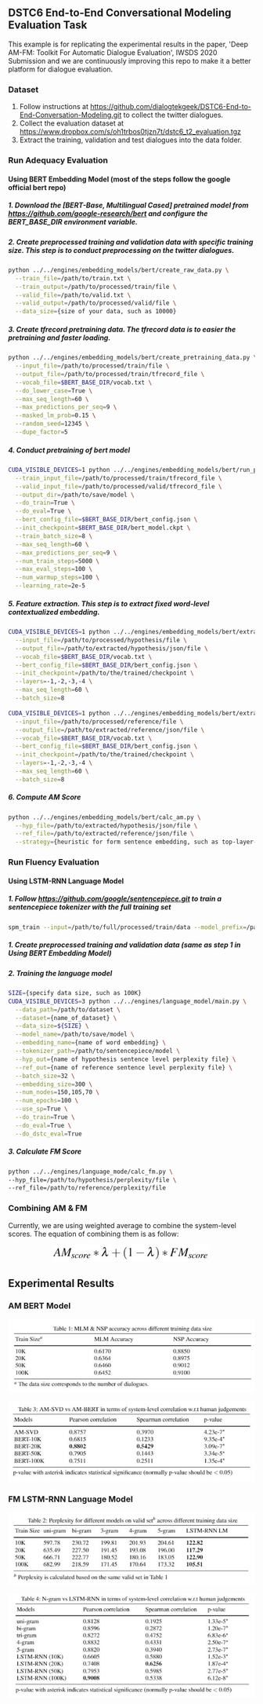 ## DSTC6 End-to-End Conversational Modeling Evaluation Task

This example is for replicating the experimental results in the paper, 'Deep AM-FM: Toolkit For Automatic Dialogue Evaluation', IWSDS 2020 Submission and we are continuously improving this repo to make it a better platform for dialogue evaluation.

### Dataset

1. Follow instructions at https://github.com/dialogtekgeek/DSTC6-End-to-End-Conversation-Modeling.git to collect the twitter dialogues.
2. Collect the evaluation dataset at https://www.dropbox.com/s/oh1trbos0tjzn7t/dstc6_t2_evaluation.tgz
2. Extract the training, validation and test dialogues into the data folder.

### Run Adequacy Evaluation

#### Using BERT Embedding Model (most of the steps follow the google official bert repo)

##### 1. Download the [BERT-Base, Multilingual Cased] pretrained model from https://github.com/google-research/bert and configure the BERT_BASE_DIR environment variable.

##### 2. Create preprocessed training and validation data with specific training size. This step is to conduct preprocessing on the twitter dialogues.
```bash
python ../../engines/embedding_models/bert/create_raw_data.py \
  --train_file=/path/to/train.txt \
  --train_output=/path/to/processed/train/file \
  --valid_file=/path/to/valid.txt \
  --valid_output=/path/to/processed/valid/file \
  --data_size={size of your data, such as 10000}
```

##### 3. Create tfrecord pretraining data. The tfrecord data is to easier the pretraining and faster loading. 
```bash
python ../../engines/embedding_models/bert/create_pretraining_data.py \
  --input_file=/path/to/processed/train/file \
  --output_file=/path/to/processed/train/tfrecord_file \
  --vocab_file=$BERT_BASE_DIR/vocab.txt \
  --do_lower_case=True \
  --max_seq_length=60 \
  --max_predictions_per_seq=9 \
  --masked_lm_prob=0.15 \
  --random_seed=12345 \
  --dupe_factor=5
```

##### 4. Conduct pretraining of bert model
```bash
CUDA_VISIBLE_DEVICES=1 python ../../engines/embedding_models/bert/run_pretraining.py \
  --train_input_file=/path/to/processed/train/tfrecord_file \
  --valid_input_file=/path/to/processed/valid/tfrecord_file \
  --output_dir=/path/to/save/model \
  --do_train=True \
  --do_eval=True \
  --bert_config_file=$BERT_BASE_DIR/bert_config.json \
  --init_checkpoint=$BERT_BASE_DIR/bert_model.ckpt \
  --train_batch_size=8 \
  --max_seq_length=60 \
  --max_predictions_per_seq=9 \
  --num_train_steps=5000 \
  --max_eval_steps=100 \
  --num_warmup_steps=100 \
  --learning_rate=2e-5
```

##### 5. Feature extraction. This step is to extract fixed word-level contextualized embedding.
```bash
CUDA_VISIBLE_DEVICES=1 python ../../engines/embedding_models/bert/extract_features.py \
  --input_file=/path/to/processed/hypothesis/file \
  --output_file=/path/to/extracted/hypothesis/json/file \
  --vocab_file=$BERT_BASE_DIR/vocab.txt \
  --bert_config_file=$BERT_BASE_DIR/bert_config.json \
  --init_checkpoint=/path/to/the/trained/checkpoint \
  --layers=-1,-2,-3,-4 \
  --max_seq_length=60 \
  --batch_size=8
```
```bash
CUDA_VISIBLE_DEVICES=1 python ../../engines/embedding_models/bert/extract_features.py \
  --input_file=/path/to/processed/reference/file \
  --output_file=/path/to/extracted/reference/json/file \
  --vocab_file=$BERT_BASE_DIR/vocab.txt \
  --bert_config_file=$BERT_BASE_DIR/bert_config.json \
  --init_checkpoint=/path/to/the/trained/checkpoint \
  --layers=-1,-2,-3,-4 \
  --max_seq_length=60 \
  --batch_size=8
```

##### 6. Compute AM Score
```bash
python ../../engines/embedding_models/bert/calc_am.py \
  --hyp_file=/path/to/extracted/hypothesis/json/file \
  --ref_file=/path/to/extracted/reference/json/file \
  --strategy={heuristic for form sentence embedding, such as top-layer-embedding-average}
```

### Run Fluency Evaluation

#### Using LSTM-RNN Language Model

##### 1. Follow https://github.com/google/sentencepiece.git to train a sentencepiece tokenizer with the full training set
```bash
spm_train --input=/path/to/full/processed/train/data --model_prefix=/path/to/model/prefix --vocab_size={vocabulary size} --character_coverage=0.995 --model_type=bpe
```

##### 1. Create preprocessed training and validation data (same as step 1 in Using BERT Embedding Model)

##### 2. Training the language model
```bash
SIZE={specify data size, such as 100K}  
CUDA_VISIBLE_DEVICES=3 python ../../engines/language_model/main.py \
  --data_path=/path/to/dataset \
  --dataset={name_of_dataset} \
  --data_size=${SIZE} \
  --model_name=/path/to/save/model \
  --embedding_name={name of word embedding} \
  --tokenizer_path=/path/to/sentencepiece/model \
  --hyp_out={name of hypothesis sentence level perplexity file} \
  --ref_out={name of reference sentence level perplexity file} \
  --batch_size=32 \
  --embedding_size=300 \
  --num_nodes=150,105,70 \
  --num_epochs=100 \
  --use_sp=True \
  --do_train=True \
  --do_eval=True \
  --do_dstc_eval=True
```
##### 3. Calculate FM Score
```bash
python ../../engines/language_mode/calc_fm.py \
--hyp_file=/path/to/hypothesis/perplexity/file \
--ref_file=/path/to/reference/perplexity/file
```

### Combining AM & FM

Currently, we are using weighted average to combine the system-level scores. The equation of combining them is as follow:

<p align="center">
  <img src="images/combine_am_fm.jpg"/>
</p>

## Experimental Results

### AM BERT Model
<p align="center">
  <img src="images/table1.jpg"/>
</p>
<p align="center">
  <img src="images/table3.jpg"/>
</p>

### FM LSTM-RNN Language Model
<p align="center">
  <img src="images/table2.jpg"/>
</p>
<p align="center">
  <img src="images/table4.jpg"/>
</p>


